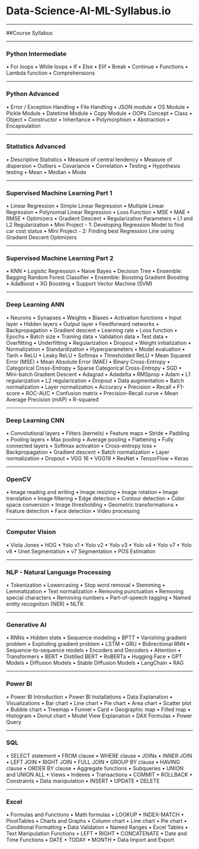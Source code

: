 # Data-Science-AI-ML-Syllabus.io

-----
##Course Syllabus

-----
### Python Intermediate

•	For loops
•	While loops
•	If
•	Else
•	Elif
•	Break
•	Continue
•	Functions
•	Lambda function
•	Comprehensions

----
### Python Advanced

•	Error / Exception Handling
•	File Handling
•	JSON module
•	OS Module
•	Pickle Module
•	Datetime Module
•	Copy Module
•	OOPs Concept
•	Class
•	Object
•	Constructor
•	Inheritance
•	Polymorphism
•	Abstraction
•	Encapsulation

----
### Statistics Advanced

•	Descriptive Statistics
•	Measure of central tendency
•	Measure of dispersion
•	Outliers
•	Covariance
•	Correlation
•	Testing
•	Hypothesis testing
•	Mean
•	Median
•	Mode

-----
### Supervised Machine Learning Part 1

•	Linear Regression
•	Simple Linear Regression
•	Multiple Linear Regression
•	Polynomial Linear Regression
•	Loss Function
•	MSE
•	MAE
•	RMSE
•	Optimizers
•	Gradient Descent
•	Regularization Parameters
•	L1 and L2 Regularization
•	Mini Project - 1: Developing Regression Model to find car cost status
•	Mini Project - 2: Finding best Regression Line using Gradient Descent Optimizers

-----
### Supervised Machine Learning Part 2

•	KNN
•	Logistic Regression
•	Naive Bayes
•	Decision Tree
•	Ensemble: Bagging Random Forest Classifier
•	Ensemble: Boosting Gradient Boosting
•	AdaBoost
•	XG Boosting
•	Support Vector Machine (SVM)

-----
### Deep Learning ANN

•	Neurons
•	Synapses
•	Weights
•	Biases
•	Activation functions
•	Input layer
•	Hidden layers
•	Output layer
•	Feedforward networks
•	Backpropagation
•	Gradient descent
•	Learning rate
•	Loss function
•	Epochs
•	Batch size
•	Training data
•	Validation data
•	Test data
•	Overfitting
•	Underfitting
•	Regularization
•	Dropout
•	Weight initialization
•	Normalization
•	Standardization
•	Hyperparameters
•	Model evaluation
•	Tanh
•	ReLU
•	Leaky ReLU
•	Softmax
•	Thresholded ReLU
•	Mean Squared Error (MSE)
•	Mean Absolute Error (MAE)
•	Binary Cross-Entropy
•	Categorical Cross-Entropy
•	Sparse Categorical Cross-Entropy
•	SGD
•	Mini-batch Gradient Descent
•	Adagrad
•	Adadelta
•	RMSprop
•	Adam
•	L1 regularization
•	L2 regularization
•	Dropout
•	Data augmentation
•	Batch normalization
•	Layer normalization
•	Accuracy
•	Precision
•	Recall
•	F1-score
•	ROC-AUC
•	Confusion matrix
•	Precision-Recall curve
•	Mean Average Precision (mAP)
•	R-squared

-----
### Deep Learning CNN

•	Convolutional layers
•	Filters (kernels)
•	Feature maps
•	Stride
•	Padding
•	Pooling layers
•	Max pooling
•	Average pooling
•	Flattening
•	Fully connected layers
•	Softmax activation
•	Cross-entropy loss
•	Backpropagation
•	Gradient descent
•	Batch normalization
•	Layer normalization
•	Dropout
•	VGG 16
•	VGG19
•	ResNet
•	TensorFlow
•	Keras

----
### OpenCV

•	Image reading and writing
•	Image resizing
•	Image rotation
•	Image translation
•	Image filtering
•	Edge detection
•	Contour detection
•	Color space conversion
•	Image thresholding
•	Geometric transformations
•	Feature detection
•	Face detection
•	Video processing

--- 
### Computer Vision

•	Viola Jones
•	HOG
•	Yolo v1
•	Yolo v2
•	Yolo v3
•	Yolo v4
•	Yolo v7
•	Yolo v8
•	Unet Segmentation
•	v7 Segmentation
•	POS Estimation

---
### NLP - Natural Language Processing

•	Tokenization
•	Lowercasing
•	Stop word removal
•	Stemming
•	Lemmatization
•	Text normalization
•	Removing punctuation
•	Removing special characters
•	Removing numbers
•	Part-of-speech tagging
•	Named entity recognition (NER)
•	NLTK

----
### Generative AI

•	RNNs
•	Hidden state
•	Sequence modeling
•	BPTT
•	Vanishing gradient problem
•	Exploding gradient problem
•	LSTM
•	GRU
•	Bidirectional RNN
•	Sequence-to-sequence models
•	Encoders and Decoders
•	Attention
•	Transformers
•	BERT
•	Distilled BERT
•	RoBERTa
•	Hugging Face
•	GPT Models
•	Diffusion Models
•	Stable Diffusion Models
•	LangChain
•	RAG

---
### Power BI

•	Power BI Introduction
•	Power BI Installations
•	Data Explanation
•	Visualizations
•	Bar chart
•	Line chart
•	Pie chart
•	Area chart
•	Scatter plot
•	Bubble chart
•	Treemap
•	Funnel
•	Card
•	Geographic map
•	Filled map
•	Histogram
•	Donut chart
•	Model View Explanation
•	DAX Formulas
•	Power Query

----
### SQL

•	SELECT statement
•	FROM clause
•	WHERE clause
•	JOINs
•	INNER JOIN
•	LEFT JOIN
•	RIGHT JOIN
•	FULL JOIN
•	GROUP BY clause
•	HAVING clause
•	ORDER BY clause
•	Aggregate functions
•	Subqueries
•	UNION and UNION ALL
•	Views
•	Indexes
•	Transactions
•	COMMIT
•	ROLLBACK
•	Constraints
•	Data manipulation
•	INSERT
•	UPDATE
•	DELETE

--- 
### Excel

•	Formulas and Functions
•	Math formulas
•	LOOKUP
•	INDEX-MATCH
•	PivotTables
•	Charts and Graphs
•	Column chart
•	Line chart
•	Pie chart
•	Conditional Formatting
•	Data Validation
•	Named Ranges
•	Excel Tables
•	Text Manipulation Functions
•	LEFT
•	RIGHT
•	CONCATENATE
•	Date and Time Functions
•	DATE
•	TODAY
•	MONTH
•	Data Import and Export
